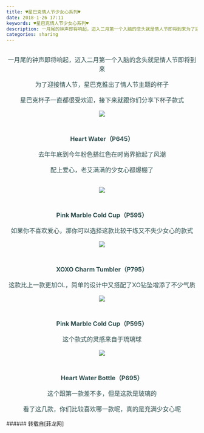 ```yaml
---
title: ♥星巴克情人节少女心系列♥
date: 2018-1-26 17:11
keywords: ♥星巴克情人节少女心系列♥
description: 一月尾的钟声即将响起，迈入二月第一个入脑的念头就是情人节即将到来为了迎接情人节，星巴克推出了情人节主题的杯子星巴克杯子一直都很受欢迎，接下来就跟你们分享下杯子款式Heart Water（P645）去年年底到今年粉色搭红色在时尚界掀起了风潮配上爱心，老艾满满的少女心都爆棚了Pink Marble Cold Cup（P595）如果你不喜欢爱心，那你可以选择这款比较干练又不失少女心的款式XOXO Charm Tumbler（P795）这款比上一款更加OL，简单的设计中又搭配了XO钻坠增添了不少气质Pink Marble Cold Cup（P595）这个款式的灵感来自于琉璃球Heart Water Bottle（P695）这个跟第一款差不多，但是这款是玻璃的看了这几款，你们比较喜欢哪一款呢，真的是充满少女心呢
categories: sharing
---
```

<td class="t_f" id="postmessage_1120313">

<div align="center"><font size="3"><font color="#2f4f4f"><img alt="" border="0" class="zoom" data-cf-modified-6fa3e080b9a22659767e96f5-="" file="http://img01.eqingdan.com/4eba4114-f4e2-11e6-8144-00163e002745.gif?imageView2/2/w/500/q/75" id="aimg_J4qha" lazyloadthumb="1" onclick="" onmouseover="" src="http://img01.eqingdan.com/4eba4114-f4e2-11e6-8144-00163e002745.gif?imageView2/2/w/500/q/75"/></font></font></div><br/>
<div align="center"><font size="3"><font color="#2f4f4f">一月尾的钟声即将响起，迈入二月第一个入脑的念头就是情人节即将到来</font></font></div><br/>
<div align="center"><font size="3"><font color="#2f4f4f">为了迎接情人节，星巴克推出了情人节主题的杯子</font></font></div><br/>
<div align="center"><font size="3"><font color="#2f4f4f">星巴克杯子一直都很受欢迎，接下来就跟你们分享下杯子款式</font></font></div><br/>
<div align="center"><font size="3"><font color="#2f4f4f">

<img aid="752572" data-cf-modified-6fa3e080b9a22659767e96f5-="" file="data/attachment/forum/201801/26/134930lg7wpeeuyngvpulp.jpg.thumb.jpg" id="aimg_752572" inpost="1" onclick="" onmouseover="" src="http://www.flw.ph/data/attachment/forum/201801/26/134930lg7wpeeuyngvpulp.jpg" style="cursor:pointer" zoomfile="data/attachment/forum/201801/26/134930lg7wpeeuyngvpulp.jpg"/>


</font></font></div><br/>
<div align="center"><font size="3"><font color="#2f4f4f"><strong>Heart Water（P645）</strong></font></font></div><br/>
<div align="center"><font size="3"><font color="#2f4f4f">去年年底到今年粉色搭红色在时尚界掀起了风潮</font></font></div><br/>
<div align="center"><font size="3"><font color="#2f4f4f">配上爱心，老艾满满的少女心都爆棚了</font></font></div><br/>
<br/>
<div align="center"><font size="3"><font color="#2f4f4f">

<img aid="752573" data-cf-modified-6fa3e080b9a22659767e96f5-="" file="data/attachment/forum/201801/26/134931juoo9m9n1qn5nm9u.jpg.thumb.jpg" id="aimg_752573" inpost="1" onclick="" onmouseover="" src="http://www.flw.ph/data/attachment/forum/201801/26/134931juoo9m9n1qn5nm9u.jpg" style="cursor:pointer" zoomfile="data/attachment/forum/201801/26/134931juoo9m9n1qn5nm9u.jpg"/>


</font></font></div><br/>
<div align="center"><font size="3"><font color="#2f4f4f"><strong>Pink Marble Cold Cup（P595）</strong></font></font></div><br/>
<div align="center"><font size="3"><font color="#2f4f4f">如果你不喜欢爱心，那你可以选择这款比较干练又不失少女心的款式</font></font></div><br/>
<div align="center"><font size="3"><font color="#2f4f4f">

<img aid="752574" data-cf-modified-6fa3e080b9a22659767e96f5-="" file="data/attachment/forum/201801/26/134934ueuuno311fojqnyd.jpg.thumb.jpg" id="aimg_752574" inpost="1" onclick="" onmouseover="" src="http://www.flw.ph/data/attachment/forum/201801/26/134934ueuuno311fojqnyd.jpg" style="cursor:pointer" zoomfile="data/attachment/forum/201801/26/134934ueuuno311fojqnyd.jpg"/>


</font></font></div><br/>
<div align="center"><font size="3"><font color="#2f4f4f"><strong>XOXO Charm Tumbler（P795）</strong></font></font></div><br/>
<div align="center"><font size="3"><font color="#2f4f4f">这款比上一款更加OL，简单的设计中又搭配了XO钻坠增添了不少气质</font></font></div><br/>
<div align="center"><font size="3"><font color="#2f4f4f">

<img aid="752575" data-cf-modified-6fa3e080b9a22659767e96f5-="" file="data/attachment/forum/201801/26/134936gg91wxxnn1t7tg74.jpg.thumb.jpg" id="aimg_752575" inpost="1" onclick="" onmouseover="" src="http://www.flw.ph/data/attachment/forum/201801/26/134936gg91wxxnn1t7tg74.jpg" style="cursor:pointer" zoomfile="data/attachment/forum/201801/26/134936gg91wxxnn1t7tg74.jpg"/>


</font></font></div><br/>
<div align="center"><font size="3"><font color="#2f4f4f"><strong>Pink Marble Cold Cup（P595）</strong></font></font></div><br/>
<div align="center"><font size="3"><font color="#2f4f4f">这个款式的灵感来自于琉璃球</font></font></div><br/>
<div align="center"><font size="3"><font color="#2f4f4f">

<img aid="752576" data-cf-modified-6fa3e080b9a22659767e96f5-="" file="data/attachment/forum/201801/26/134937fse7cpufzggsme0x.jpg.thumb.jpg" id="aimg_752576" inpost="1" onclick="" onmouseover="" src="http://www.flw.ph/data/attachment/forum/201801/26/134937fse7cpufzggsme0x.jpg" style="cursor:pointer" zoomfile="data/attachment/forum/201801/26/134937fse7cpufzggsme0x.jpg"/>


</font></font></div><br/>
<div align="center"><font size="3"><font color="#2f4f4f"><strong>Heart Water Bottle（P695）</strong></font></font></div><br/>
<div align="center"><font size="3"><font color="#2f4f4f">这个跟第一款差不多，但是这款是玻璃的</font></font></div><br/>
<div align="center"><font size="3"><font color="#2f4f4f">看了这几款，你们比较喜欢哪一款呢，真的是充满少女心呢</font></font></div><br/>
</td>
###### 转载自[菲龙网]